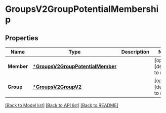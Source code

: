 # GroupsV2GroupPotentialMembership

## Properties
Name | Type | Description | Notes
------------ | ------------- | ------------- | -------------
**Member** | [***GroupsV2GroupPotentialMember**](GroupsV2.GroupPotentialMember.md) |  | [optional] [default to null]
**Group** | [***GroupsV2GroupV2**](GroupsV2.GroupV2.md) |  | [optional] [default to null]

[[Back to Model list]](../README.md#documentation-for-models) [[Back to API list]](../README.md#documentation-for-api-endpoints) [[Back to README]](../README.md)


